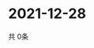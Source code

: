# 2021-12-28
  共 0条

  <!-- BEGIN -->
  <!-- 最后更新时间Tue Dec 28 2021 04:06:16 GMT+0000 (Coordinated Universal Time) -->
  
  <!-- END -->
  
  